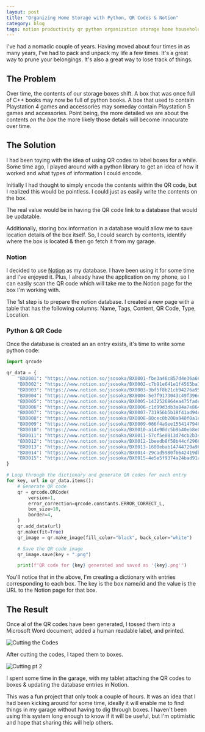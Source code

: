 ```yaml
---
layout: post
title: "Organizing Home Storage with Python, QR Codes & Notion"
category: blog
tags: notion productivity qr python organization storage home household tech
---
```


I've had a nomadic couple of years. Having moved about four times in as many years, I've had to pack and unpack my life 
a few times. It's a great way to prune your belongings. It's also a great way to lose track of things.


## The Problem

Over time, the contents of our storage boxes shift. A box that was once full of C++ books may now be full of python books. 
A box that used to contain Playstation 4 games and accessories may someday contain Playstation 5 games and accessories. 
Point being, the more detailed we are about the contents _on the box_ the more likely those details will become innacurate 
over time.

## The Solution

I had been toying with the idea of using QR codes to label boxes for a while. Some time ago, I played around with a python 
library to get an idea of how it worked and what types of information I could encode.

Initially I had thought to simply encode the contents within the QR code, but I realized this would be pointless. I could 
just as easily write the contents on the box. 

The real value would be in having the QR code link to a database that would be updatable.

Additionally, storing box information in a database would allow me to save location details of the box itself. So, I could 
search by contents, identify where the box is located & then go fetch it from my garage.

### Notion

I decided to use [Notion](https://www.notion.so/) as my database. I have been using it for some time and I've enjoyed it.
Plus, I already have the application on my phone, so I can easily scan the QR code which will take me to the Notion page 
for the box I'm working with.

The 1st step is to prepare the notion database. I created a new page with a table that has the following columns:
Name, Tags, Content, QR Code, Type, Location.



### Python & QR Code

Once the database is created an an entry exists, it's time to write some python code:

```python
import qrcode

qr_data = {
    "BX0001": "https://www.notion.so/jsosoka/BX0001-fbe3a46c857d4e36a660ed1db94cb09a?pvs=4",
    "BX0002": "https://www.notion.so/jsosoka/BX0002-c7b91e641e1f4565ba104efec3f50f68?pvs=4",
    "BX0003": "https://www.notion.so/jsosoka/BX0003-3bf5f8b21cb94276a95da590bc97ffaa?pvs=4",
    "BX0004": "https://www.notion.so/jsosoka/BX0004-5e7f9173043c49f396d2489cda1724ba?pvs=4",
    "BX0005": "https://www.notion.so/jsosoka/BX0005-1432526864ea475fade4931b4d16eeca?pvs=4",
    "BX0006": "https://www.notion.so/jsosoka/BX0006-c1d99d3db3a84a7e86432b5914b7e39c?pvs=4",
    "BX0007": "https://www.notion.so/jsosoka/BX0007-731956b5b18f41ad94c44e3642ffff31?pvs=4",
    "BX0008": "https://www.notion.so/jsosoka/BX0008-80cec0b208a940f0a1e77375de1fc137?pvs=4",
    "BX0009": "https://www.notion.so/jsosoka/BX0009-066f4a9ee155414794874a9d9496efd9?pvs=4",
    "BX0010": "https://www.notion.so/jsosoka/BX0010-a14e90dc5b9b40eb8e036161244a0543?pvs=4",
    "BX0011": "https://www.notion.so/jsosoka/BX0011-57cf5e8813d74cb2b342f2aff19bbc9e?pvs=4",
    "BX0012": "https://www.notion.so/jsosoka/BX0012-1beedb8f58b44cf29667471202992754?pvs=4",
    "BX0013": "https://www.notion.so/jsosoka/BX0013-1600ebab14744720a987fff40afd4d49?pvs=4",
    "BX0014": "https://www.notion.so/jsosoka/BX0014-29cad5980f6642419db0c46de0891f14?pvs=4",
    "BX0015": "https://www.notion.so/jsosoka/BX0015-4e5e5f9374a24bad91a43fc86b6f87d7?pvs=4"
}

# Loop through the dictionary and generate QR codes for each entry
for key, url in qr_data.items():
    # Generate QR code
    qr = qrcode.QRCode(
        version=1,
        error_correction=qrcode.constants.ERROR_CORRECT_L,
        box_size=10,
        border=4,
    )
    qr.add_data(url)
    qr.make(fit=True)
    qr_image = qr.make_image(fill_color="black", back_color="white")

    # Save the QR code image
    qr_image.save(key + ".png")

    print(f"QR code for {key} generated and saved as '{key}.png'")
```

You'll notice that in the above, I'm creating a dictionary with entries corresponding to each box. The key is the box
name/id and the value is the URL to the Notion page for that box.


## The Result

Once al of the QR codes have been generated, I tossed them into a Microsoft Word document, added a human readable label,
and printed.

![Cutting the Codes](https://media.johnsosoka.com/blog/2023-12-19/IMG_2205.jpeg)

After cutting the codes, I taped them to boxes.

![Cutting pt 2](https://media.johnsosoka.com/blog/2023-12-19/IMG_2208.jpeg)

I spent some time in the garage, with my tablet attaching the QR codes to boxes & updating the database
entries in Notion.

This was a fun project that only took a couple of hours. It was an idea that I had been kicking around for some time, 
ideally it will enable me to find things in my garage without having to dig through boxes. I haven't been using this 
system long enough to know if it will be useful, but I'm optimistic and hope that sharing this will help others.